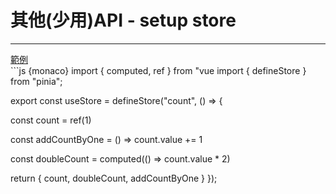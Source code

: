 <h1>其他(少用)API - setup store</h1>
<hr>
<div class="mt-2">
  <a  href="http://localhost:6065" target="_blank">範例</a>
</div>
```js {monaco}
import { computed, ref } from "vue
import { defineStore } from "pinia";

export const useStore = defineStore("count", () => {

  const count = ref(1)
  
  const addCountByOne = () => count.value += 1

  const doubleCount = computed(() => count.value * 2)

  return {
    count,
    doubleCount,
    addCountByOne
  }
});
```